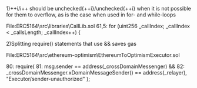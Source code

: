 1)++i/i++ should be unchecked{++i}/unchecked{++i} when it is not possible for them to overflow,
as is the case when used in for- and while-loops

File:ERC5164\src\libraries\CallLib.sol
  61,5:     for (uint256 _callIndex; _callIndex < _callsLength; _callIndex++) {
  
2)Splitting require() statements that use && saves gas

File:ERC5164\src\ethereum-optimism\EthereumToOptimismExecutor.sol

 80:        require(
 81:       msg.sender == address(_crossDomainMessenger) && 
 82:       _crossDomainMessenger.xDomainMessageSender() == address(_relayer),
            "Executor/sender-unauthorized"
             );